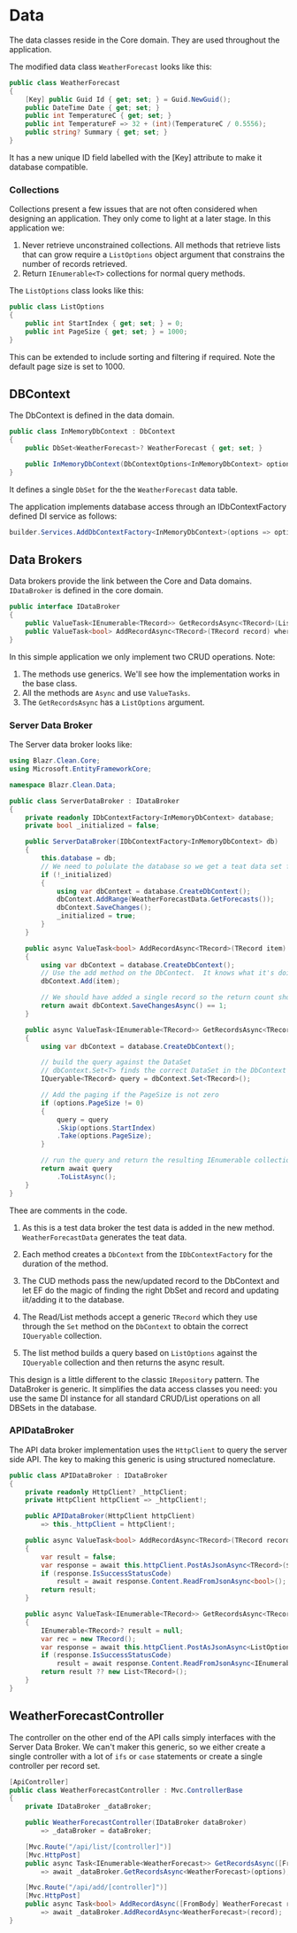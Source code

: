 # Data

The data classes reside in the Core domain.  They are used throughout the application.

The modified data class `WeatherForecast` looks like this:

```csharp
public class WeatherForecast
{
    [Key] public Guid Id { get; set; } = Guid.NewGuid();
    public DateTime Date { get; set; }
    public int TemperatureC { get; set; }
    public int TemperatureF => 32 + (int)(TemperatureC / 0.5556);
    public string? Summary { get; set; }
}
```

It has a new unique ID field labelled with the [Key] attribute to make it database compatible.

### Collections

Collections present a few issues that are not often considered when designing an application.  They only come to light at a later stage.  In this application we:
1. Never retrieve unconstrained collections.  All methods that retrieve lists that can grow require a `ListOptions` object argument that constrains the number of records retrieved.
2. Return `IEnumerable<T>` collections for normal query methods.

The `ListOptions` class looks like this:

```csharp
public class ListOptions
{
    public int StartIndex { get; set; } = 0;
    public int PageSize { get; set; } = 1000;
}
```

This can be extended to include sorting and filtering if required.  Note the default page size is set to 1000.

## DBContext

The DbContext is defined in the data domain.

```csharp
public class InMemoryDbContext : DbContext
{
    public DbSet<WeatherForecast>? WeatherForecast { get; set; }

    public InMemoryDbContext(DbContextOptions<InMemoryDbContext> options) : base(options) { }
}
```

It defines a single `DbSet` for the the `WeatherForecast` data table.

The application implements database access through an IDbContextFactory defined DI service as follows: 

```csharp
builder.Services.AddDbContextFactory<InMemoryDbContext>(options => options.UseInMemoryDatabase("TestDb"));
```


## Data Brokers

Data brokers provide the link between the Core and Data domains.  `IDataBroker` is defined in the core domain.

```csharp
public interface IDataBroker
{
    public ValueTask<IEnumerable<TRecord>> GetRecordsAsync<TRecord>(ListOptions options) where TRecord: class, new();
    public ValueTask<bool> AddRecordAsync<TRecord>(TRecord record) where TRecord : class, new();
}
```

In this simple application we only implement two CRUD operations.  Note:

1. The methods use generics.  We'll see how the implementation works in the base class.
2. All the methods are `Async` and use `ValueTasks`.
3. The `GetRecordsAsync` has a `ListOptions` argument.

### Server Data Broker

The Server data broker looks like:

```csharp
using Blazr.Clean.Core;
using Microsoft.EntityFrameworkCore;

namespace Blazr.Clean.Data;

public class ServerDataBroker : IDataBroker
{
    private readonly IDbContextFactory<InMemoryDbContext> database;
    private bool _initialized = false;

    public ServerDataBroker(IDbContextFactory<InMemoryDbContext> db)
    {
        this.database = db;
        // We need to polulate the database so we get a teat data set from WeatherForecastData
        if (!_initialized)
        {
            using var dbContext = database.CreateDbContext();
            dbContext.AddRange(WeatherForecastData.GetForecasts());
            dbContext.SaveChanges();
            _initialized = true;
        }
    }

    public async ValueTask<bool> AddRecordAsync<TRecord>(TRecord item) where TRecord : class, new()
    {
        using var dbContext = database.CreateDbContext();
        // Use the add method on the DbContect.  It knows what it's doing and will find the correct DbSet to add the rcord to
        dbContext.Add(item);

        // We should have added a single record so the return count should be 1
        return await dbContext.SaveChangesAsync() == 1;
    }

    public async ValueTask<IEnumerable<TRecord>> GetRecordsAsync<TRecord>(ListOptions options) where TRecord : class, new ()
    {
        using var dbContext = database.CreateDbContext();

        // build the query against the DataSet
        // dbContext.Set<T> finds the correct DataSet in the DbContext and returns it as an IQueryable collection
        IQueryable<TRecord> query = dbContext.Set<TRecord>();

        // Add the paging if the PageSize is not zero
        if (options.PageSize != 0)
        {
            query = query
            .Skip(options.StartIndex)
            .Take(options.PageSize);
        }

        // run the query and return the resulting IEnumerable collection
        return await query
            .ToListAsync();
    }
}
```

Thee are comments in the code.

1. As this is a test data broker the test data is added in the new method.  `WeatherForecastData` generates the teat data.

2. Each method creates a `DbContext` from the `IDbContextFactory` for the duration of the method.

3. The CUD methods pass the new/updated record to the DbContext and let EF do the magic of finding the right DbSet and record and updating iit/adding it to the database.

4. The Read/List methods accept a generic `TRecord` which they use through the `Set` method on the `DbContext` to obtain the correct `IQueryable` collection.

5. The list method builds a query based on `ListOptions` against the `IQueryable` collection and then returns the async result.

This design is a little different to the classic `IRepository` pattern.  The DataBroker is generic.  It simplifies the data access classes you need: you use the same DI instance for all standard CRUD/List operations on all DBSets in the database.

### APIDataBroker

The API data broker implementation uses the `HttpClient` to query the server side API.  The key to making this generic is using structured nomeclature. 

```csharp
public class APIDataBroker : IDataBroker
{
    private readonly HttpClient? _httpClient;
    private HttpClient httpClient => _httpClient!;

    public APIDataBroker(HttpClient httpClient)
        => this._httpClient = httpClient!;

    public async ValueTask<bool> AddRecordAsync<TRecord>(TRecord record) where TRecord : class, new()
    {
        var result = false;
        var response = await this.httpClient.PostAsJsonAsync<TRecord>($"/api/add/{record?.GetType().Name}", record!);
        if (response.IsSuccessStatusCode)
            result = await response.Content.ReadFromJsonAsync<bool>();
        return result;
    }

    public async ValueTask<IEnumerable<TRecord>> GetRecordsAsync<TRecord>(ListOptions options) where TRecord : class, new()
    {
        IEnumerable<TRecord>? result = null;
        var rec = new TRecord();
        var response = await this.httpClient.PostAsJsonAsync<ListOptions>($"/api/list/{rec.GetType().Name}", options);
        if (response.IsSuccessStatusCode)
            result = await response.Content.ReadFromJsonAsync<IEnumerable<TRecord>>();
        return result ?? new List<TRecord>();
    }
}
```

## WeatherForecastController

The controller on the other end of the API calls simply interfaces with the Server Data Broker.  We can't maker this generic, so we either create a single controller with a lot of `ifs` or `case` statements or create a single controller per record set.
  
```csharp
[ApiController]
public class WeatherForecastController : Mvc.ControllerBase
{
    private IDataBroker _dataBroker;

    public WeatherForecastController(IDataBroker dataBroker)
        => _dataBroker = dataBroker;

    [Mvc.Route("/api/list/[controller]")]
    [Mvc.HttpPost]
    public async Task<IEnumerable<WeatherForecast>> GetRecordsAsync([FromBody] ListOptions options)
        => await _dataBroker.GetRecordsAsync<WeatherForecast>(options);

    [Mvc.Route("/api/add/[controller]")]
    [Mvc.HttpPost]
    public async Task<bool> AddRecordAsync([FromBody] WeatherForecast record)
        => await _dataBroker.AddRecordAsync<WeatherForecast>(record);
}
```